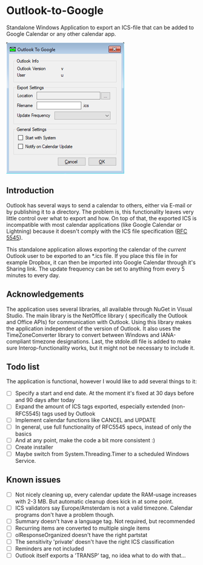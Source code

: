 # Outlook-to-Google
Standalone Windows Application to export an ICS-file that can be added to Google Calendar or any other calendar app.

![Screenshot of settings](https://github.com/raimund89/Outlook-to-Google/blob/master/OutlookToGoogle.png)

## Introduction
Outlook has several ways to send a calendar to others, either via E-mail or by publishing it to a directory. The problem is, this functionality leaves very little control over what to export and how. On top of that, the exported ICS is incompatible with most calendar applications (like Google Calendar or Lightning) because it doesn't comply with the ICS file specification ([RFC 5545](https://tools.ietf.org/html/rfc5545)).

This standalone application allows exporting the calendar of the *current* Outlook user to be exported to an \*.ics file. If you place this file in for example Dropbox, it can then be imported into Google Calendar through it's Sharing link. The update frequency can be set to anything from every 5 minutes to every day.

## Acknowledgements
The application uses several libraries, all available through NuGet in Visual Studio. The main library is the NetOffice library ( specifically the Outlook and Office APIs) for communication with Outlook. Using this library makes the application independent of the version of Outlook. It also uses the TimeZoneConverter library to convert between Windows and IANA-compliant timezone designations. Last, the stdole.dll file is added to make sure Interop-functionality works, but it might not be necessary to include it.

## Todo list
The application is functional, however I would like to add several things to it:
- [ ] Specify a start and end date. At the moment it's fixed at 30 days before and 90 days after today
- [ ] Expand the amount of ICS tags exported, especially extended (non-RFC5545) tags used by Outlook
- [ ] Implement calendar functions like CANCEL and UPDATE
- [ ] In general, use full functionality of RFC5545 specs, instead of only the basics
- [ ] And at any point, make the code a bit more consistent :)
- [ ] Create installer
- [ ] Maybe switch from System.Threading.Timer to a scheduled Windows Service.

## Known issues
- [ ] Not nicely cleaning up, every calendar update the RAM-usage increases with 2-3 MB. But automatic cleanup does kick in at some point.
- [ ] ICS validators say Europe/Amsterdam is not a valid timezone. Calendar programs don't have a problem though.
- [ ] Summary doesn't have a language tag. Not required, but recommended
- [ ] Recurring items are converted to multiple single items
- [ ] olResponseOrganized doesn't have the right partstat
- [ ] The sensitivity 'private' doesn't have the right ICS classification
- [ ] Reminders are not included
- [ ] Outlook itself exports a 'TRANSP' tag, no idea what to do with that...

